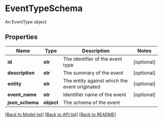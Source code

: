 # EventTypeSchema

An EventType object

## Properties
Name | Type | Description | Notes
------------ | ------------- | ------------- | -------------
**id** | **str** | The identifier of the event type | [optional] 
**description** | **str** | The summary of the event | [optional] 
**entity** | **str** | The entity against which the event originated | [optional] 
**event_name** | **str** | Identifier name of the event | [optional] 
**json_schema** | **object** | The schema of the event | 

[[Back to Model list]](../README.md#documentation-for-models) [[Back to API list]](../README.md#documentation-for-api-endpoints) [[Back to README]](../README.md)


